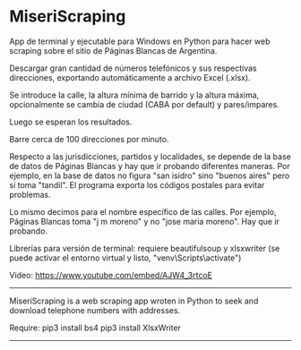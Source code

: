 # MiseriScraping

App de terminal y ejecutable para Windows en Python para hacer web scraping sobre el sitio de Páginas Blancas de Argentina.

Descargar gran cantidad de números telefónicos y sus respectivas direcciones, exportando automáticamente a archivo Excel (.xlsx).

Se introduce la calle, la altura mínima de barrido y la altura máxima, opcionalmente se cambia de ciudad (CABA por default) y pares/impares.

Luego se esperan los resultados.

Barre cerca de 100 direcciones por minuto.

Respecto a las jurisdicciones, partidos y localidades, se depende de la base de datos de Páginas Blancas y hay que ir probando diferentes maneras. Por ejemplo, en la base de datos no figura "san isidro" sino "buenos aires" pero sí toma "tandil". El programa exporta los códigos postales para evitar problemas.

Lo mismo decimos para el nombre específico de las calles. Por ejemplo, Páginas Blancas toma "j m moreno" y no "jose maria moreno". Hay que ir probando.

Librerías para versión de terminal: requiere beautifulsoup y xlsxwriter (se puede activar el entorno virtual y listo, "venv\Scripts\activate")

Video: https://www.youtube.com/embed/AJW4_3rtcoE

--------------------------------------------------------------------------------------------------------------------------------

MiseriScraping is a web scraping app wroten in Python to seek and download telephone numbers with addresses.

Require:
pip3 install bs4
pip3 install XlsxWriter


--------------------------------------------------------------------------------------------------------------------------------

